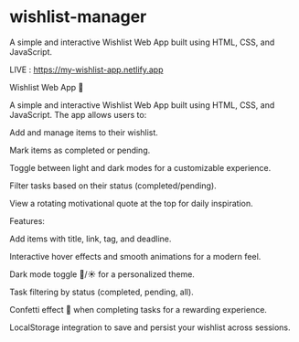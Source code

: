 # wishlist-manager
A simple and interactive Wishlist Web App built using HTML, CSS, and JavaScript. 

LIVE : https://my-wishlist-app.netlify.app

Wishlist Web App 🎁

A simple and interactive Wishlist Web App built using HTML, CSS, and JavaScript. The app allows users to:

Add and manage items to their wishlist.

Mark items as completed or pending.

Toggle between light and dark modes for a customizable experience.

Filter tasks based on their status (completed/pending).

View a rotating motivational quote at the top for daily inspiration.



Features:

Add items with title, link, tag, and deadline.

Interactive hover effects and smooth animations for a modern feel.

Dark mode toggle 🌙/☀️ for a personalized theme.

Task filtering by status (completed, pending, all).

Confetti effect 🎉 when completing tasks for a rewarding experience.

LocalStorage integration to save and persist your wishlist across sessions.
